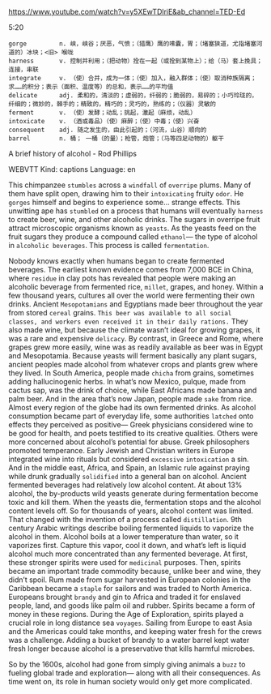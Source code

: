 https://www.youtube.com/watch?v=y5XEwTDlriE&ab_channel=TED-Ed 

5:20

```  
gorge         n. 峡，峡谷；厌恶，气愤；（猎鹰）鹰的嗉囊，胃；（堵塞狭道，尤指堵塞河道的）冰块；<旧> 喉咙
harness       v. 控制并利用；（把动物）拴在一起（或拴到某物上）；给（马）套上挽具；连接，串联
integrate     v. （使）合并，成为一体；（使）加入，融入群体；（使）取消种族隔离；求……的积分；表示（面积、温度等）的总和，表示……的平均值
delicate      adj. 柔和的，清淡的；虚弱的，纤弱的；脆弱的，易碎的；小巧玲珑的，纤细的；微妙的，棘手的；精致的，精巧的；灵巧的，熟练的；（仪器）灵敏的    
ferment       v. （使）发酵；动乱；挑起，激起（麻烦，动乱）
intoxicate    v. （酒或毒品）（使）麻醉；（使）中毒；（使）兴奋
consequent    adj. 随之发生的，由此引起的；（河流，山谷）顺向的
barrel        n. 桶； 一桶（的量）；枪管，炮管；（马等四足动物的）躯干 
```

A brief history of alcohol - Rod Phillips 

WEBVTT Kind: captions Language: en 

This chimpanzee `stumbles` across a `windfall` of `overripe` plums. Many of them have split open, drawing him to their `intoxicating` fruity `odor`. He `gorges` himself and begins to experience some… strange effects. This unwitting ape has `stumbled` on a process that humans will eventually `harness` to create beer, wine, and other alcoholic drinks. The sugars in overripe fruit attract microscopic organisms known as `yeasts`. As the yeasts feed on the fruit sugars they produce a compound called `ethanol`— the type of alcohol in `alcoholic beverages`. This process is called `fermentation`. 

Nobody knows exactly when humans began to create fermented beverages. The earliest known evidence comes from 7,000 BCE in China, where `residue` in clay pots has revealed that people were making an alcoholic beverage from fermented rice, `millet`, grapes, and honey. Within a few thousand years, cultures all over the world were fermenting their own drinks. Ancient `Mesopotamians` and Egyptians made beer throughout the year from stored `cereal` grains. `This beer was available to all social classes, and workers even received it in their daily rations.` They also made wine, but because the climate wasn’t ideal for growing grapes, it was a rare and expensive `delicacy`. By contrast, in Greece and Rome, where grapes grew more easily, wine was as readily available as beer was in Egypt and Mesopotamia. Because yeasts will ferment basically any plant sugars, ancient peoples made alcohol from whatever crops and plants grew where they lived. In South America, people made `chicha` from grains, sometimes adding hallucinogenic herbs. In what’s now Mexico, pulque, made from cactus sap, was the drink of choice, while East Africans made banana and palm beer. And in the area that’s now Japan, people made `sake` from rice. Almost every region of the globe had its own fermented drinks. As alcohol consumption became part of everyday life, some authorities `latched` onto effects they perceived as positive— Greek physicians considered wine to be good for health, and poets testified to its creative qualities. Others were more concerned about alcohol’s potential for abuse. Greek philosophers promoted temperance. Early Jewish and Christian writers in Europe integrated wine into rituals but considered `excessive` `intoxication` a sin. And in the middle east, Africa, and Spain, an Islamic rule against praying while drunk gradually `solidified` into a general ban on alcohol. Ancient fermented beverages had relatively low alcohol content. At about 13% alcohol, the by-products wild yeasts generate during fermentation become toxic and kill them. When the yeasts die, fermentation stops and the alcohol content levels off. So for thousands of years, alcohol content was limited. That changed with the invention of a process called `distillation`. 9th century Arabic writings describe boiling fermented liquids to vaporize the alcohol in them. Alcohol boils at a lower temperature than water, so it vaporizes first. Capture this vapor, cool it down, and what’s left is liquid alcohol much more concentrated than any fermented beverage. At first, these stronger spirits were used for `medicinal` purposes. Then, spirits became an important trade commodity because, unlike beer and wine, they didn’t spoil. Rum made from sugar harvested in European colonies in the Caribbean became a `staple` for sailors and was traded to North America. Europeans brought `brandy` and gin to Africa and traded it for enslaved people, land, and goods like palm oil and rubber. Spirits became a form of money in these regions. During the Age of Exploration, spirits played a crucial role in long distance sea `voyages`. Sailing from Europe to east Asia and the Americas could take months, and keeping water fresh for the crews was a challenge. Adding a bucket of brandy to a water barrel kept water fresh longer because alcohol is a preservative that kills harmful microbes. 

So by the 1600s, alcohol had gone from simply giving animals a `buzz` to fueling global trade and exploration— along with all their consequences. As time went on, its role in human society would only get more complicated. 